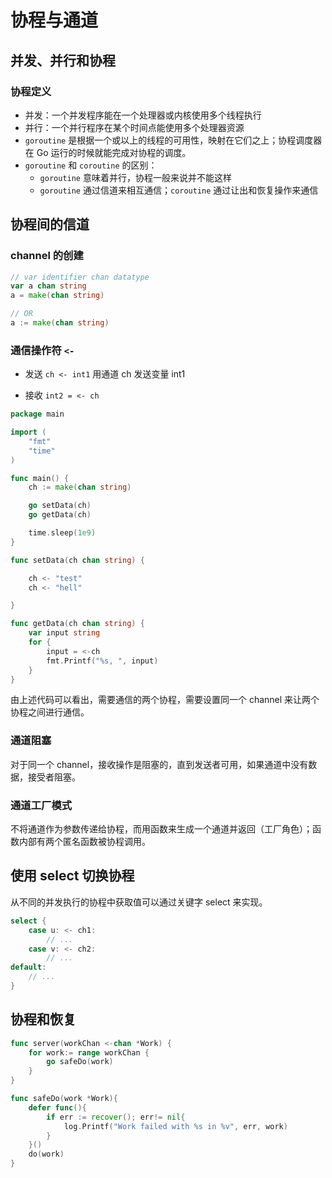 # 协程与通道

## 并发、并行和协程

### 协程定义

- 并发：一个并发程序能在一个处理器或内核使用多个线程执行
- 并行：一个并行程序在某个时间点能使用多个处理器资源
- `goroutine` 是根据一个或以上的线程的可用性，映射在它们之上；协程调度器在 Go 运行的时候就能完成对协程的调度。
- `goroutine` 和 `coroutine` 的区别：
    - `goroutine` 意味着并行，协程一般来说并不能这样
    - `goroutine` 通过信道来相互通信；`coroutine` 通过让出和恢复操作来通信

## 协程间的信道

### channel 的创建
```go
// var identifier chan datatype
var a chan string
a = make(chan string)

// OR
a := make(chan string)
```

### 通信操作符 `<-`

- 发送
`ch <- int1` 用通道 ch 发送变量 int1

- 接收
`int2 = <- ch` 

```go
package main

import (
    "fmt"
    "time"
)

func main() {
    ch := make(chan string)

    go setData(ch)
    go getData(ch)

    time.sleep(1e9)
}

func setData(ch chan string) {

    ch <- "test"
    ch <- "hell"

}

func getData(ch chan string) {
    var input string
    for {
        input = <-ch
        fmt.Printf("%s, ", input)
    }
}

```
由上述代码可以看出，需要通信的两个协程，需要设置同一个 channel 来让两个协程之间进行通信。

### 通道阻塞
对于同一个 channel，接收操作是阻塞的，直到发送者可用，如果通道中没有数据，接受者阻塞。

### 通道工厂模式
不将通道作为参数传递给协程，而用函数来生成一个通道并返回（工厂角色）；函数内部有两个匿名函数被协程调用。


## 使用 select 切换协程
从不同的并发执行的协程中获取值可以通过关键字 select 来实现。
```go
select {
    case u: <- ch1:
        // ...
    case v: <- ch2:
        // ...
default:
    // ...
}
```

## 协程和恢复

```go
func server(workChan <-chan *Work) {
    for work:= range workChan {
        go safeDo(work)
    }
}

func safeDo(work *Work){
    defer func(){
        if err := recover(); err!= nil{
            log.Printf("Work failed with %s in %v", err, work)
        }
    }()
    do(work)
}

```